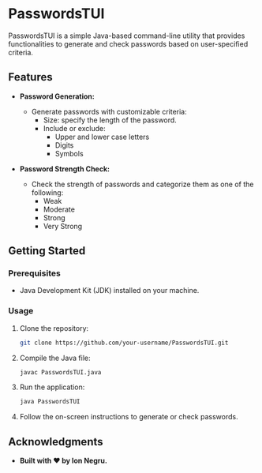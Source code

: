 # PasswordsTUI

PasswordsTUI is a simple Java-based command-line utility that provides functionalities to generate and check passwords based on user-specified criteria.

## Features

- **Password Generation:**
  - Generate passwords with customizable criteria:
    - Size: specify the length of the password.
    - Include or exclude:
      - Upper and lower case letters
      - Digits
      - Symbols

- **Password Strength Check:**
  - Check the strength of passwords and categorize them as one of the following:
    - Weak
    - Moderate
    - Strong
    - Very Strong

## Getting Started

### Prerequisites

- Java Development Kit (JDK) installed on your machine.

### Usage

1. Clone the repository:

   ```bash
   git clone https://github.com/your-username/PasswordsTUI.git

2. Compile the Java file:

    ```bash
    javac PasswordsTUI.java

3. Run the application:

   ```bash
   java PasswordsTUI

4. Follow the on-screen instructions to generate or check passwords.

 ## Acknowledgments
 - **Built with ❤️ by Ion Negru.**
